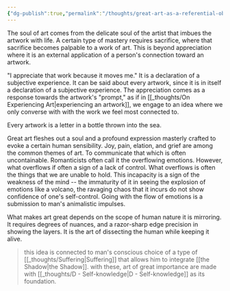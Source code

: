 ```yaml
---
{"dg-publish":true,"permalink":"/thoughts/great-art-as-a-referential-object-towards-human-nature/","tags":["humanity","thoughts"],"noteIcon":"","updated":"2024-12-17T20:47:33.574+08:00"}
---
```


The soul of art comes from the delicate soul of the artist that imbues the artwork with life. A certain type of mastery requires sacrifice, where that sacrifice becomes palpable to a work of art. This is beyond appreciation where it is an external application of a person's connection toward an artwork. 

"I appreciate that work because it moves me." It is a declaration of a subjective experience. It can be said about every artwork, since it is in itself a declaration of a subjective experience. The appreciation comes as a response towards the artwork's "prompt," as if in [[_thoughts/On Experiencing Art\|experiencing an artwork]], we engage to an idea where we only converse with with the work we feel most connected to.

Every artwork is a letter in a bottle thrown into the sea. 

Great art fleshes out a soul and a profound expression masterly crafted to evoke a certain human sensibility. Joy, pain, elation, and grief are among the common themes of art. To communicate that which is often uncontainable. Romanticists often call it the overflowing emotions. However, what overflows if often a sign of a lack of control. What overflows is often the things that we are unable to hold. This incapacity is a sign of the weakness of the mind -- the immaturity of it in seeing the explosion of emotions like a volcano, the ravaging chaos that it incurs do not show confidence of one's self-control. Going with the flow of emotions is a submission to man's animalistic impulses. 

What makes art great depends on the scope of human nature it is mirroring. It requires degrees of nuances, and a razor-sharp edge precision in showing the layers. It is the art of dissecting the human while keeping it alive.

> this idea is connected to man's conscious choice of a type of [[_thoughts/Suffering\|Suffering]] that allows him to integrate [[the Shadow\|the Shadow]]. with these, art of great importance are made with [[_thoughts/D - Self-knowledge\|D - Self-knowledge]] as its foundation.